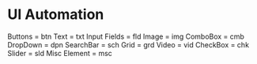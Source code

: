 
# UI Automation

Buttons = btn
Text = txt
Input Fields = fld
Image = img
ComboBox = cmb
DropDown = dpn
SearchBar = sch
Grid = grd
Video = vid
CheckBox = chk
Slider = sld
Misc Element = msc

